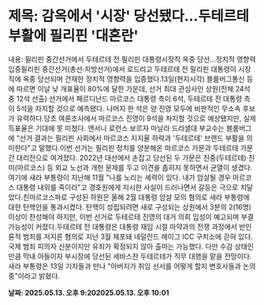 # **제목: 감옥에서 '시장' 당선됐다…두테르테 부활에 필리핀 '대혼란'**

  내용: 필리핀 중간선거에서 두테르테 전 필리핀 대통령시장직 옥중 당선…정치적 영향력 입증필리핀 중간선거(총선·지방선거)에서 로드리고 두테르테 전 필리핀 대통령이 시장직에 옥중 당선되며 건재한 정치적 영향력을 입증했다.13일(현지시각) 블룸버그통신 등에 따르면 이날 낮 개표율이 80%에 달한 가운데, 선거 최대 관심사인 상원(전체 24석 중 12석 선출) 선거에서 페르디난드 마르코스 대통령 측이 6석, 두테르테 전 대통령 측이 5석을 차지할 것으로 예측됐다. 나머지 한 석은 양 진영 모두에 비판적인 무소속 후보가 유력하다.당초 여론조사에서 마르코스 진영이 9석을 차지할 것으로 예상됐지만, 실제 득표율은 기대에 못 미쳤다. 앤서니 로런스 보르자 마닐라 드라샐대 부교수는 블룸버그에 "선거 결과는 필리핀 사회에서 마르코스 지지율 하락과 '두테르테' 브랜드 부활을 의미한다"고 말했다.이번 선거는 필리핀 정치를 양분해온 마르코스 가문과 두테르테 가문 간 대리전으로 여겨졌다. 2022년 대선에서 손잡고 당선된 두 가문은 친중(두테르테)·친미(마르코스) 등 외교 노선과 개헌 문제를 두고 이견을 좁히지 못하면서 균열이 생겼다.여기에 새라 부통령이 지난해 11월 "나를 노리는 세력이 있다. 내가 암살될 경우 마르코스 대통령 내외를 죽이라"고 경호원에게 지시한 사실이 드러나면서 갈등은 극으로 치달았다.친마르코스파로 구성된 하원은 올해 2월 대통령 암살 모의 혐의로 새라 부통령에 대한 탄핵안을 통과시켰다. 탄핵이 성립되려면 새로 구성되는 상원에서 3분의 2(16명) 이상이 찬성해야 하지만, 이번 선거로 두테르테 진영의 대거 의회 입성이 예고되며 부결 가능성이 커졌다.두테르테 전 대통령은 대통령 재임 시절 마약과의 전쟁 과정에서 반인륜적 범죄를 저지른 혐의로 지난 3월 체포돼 네덜란드 헤이그 ICC 구치소에 갇혀 있다.국제 범죄 피의자 신분이지만 유죄가 확정되지 않아 출마는 가능했다. 다만 수감 상태인 만큼 막내 아들이자 부시장에 당선된 세바스찬 두테르테가 직무 대행을 맡을 전망이다. 새라 부통령은 13일 기자들과 만나 "아버지가 취임 선서를 어떻게 할지 변호사들과 논의 중"이라고 밝혔다.

  **날짜: 2025.05.13. 오후 9:202025.05.13. 오후 10:01**